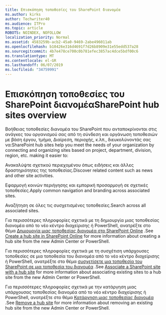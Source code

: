 ```yaml
---
title: Επισκόπηση τοποθεσίες του SharePoint διανομέα
ms.author: kirks
author: Techwriter40
ms.audience: ITPro
ms.topic: article
ROBOTS: NOINDEX, NOFOLLOW
localization_priority: Normal
ms.assetid: 4583259b-acb2-45a0-9469-2abe496011ab
ms.openlocfilehash: b10426e316d4691f7d26b8909e31e55edd537a28
ms.sourcegitcommit: 4b7e478ce700c0b781efec3857ac4dce5bdf00c6
ms.translationtype: MT
ms.contentlocale: el-GR
ms.lasthandoff: 06/07/2019
ms.locfileid: "34759991"
---
```

# <a name="sharepoint-hub-sites-overview"></a><span data-ttu-id="98fa5-102">Επισκόπηση τοποθεσίες του SharePoint διανομέα</span><span class="sxs-lookup"><span data-stu-id="98fa5-102">SharePoint hub sites overview</span></span>

<span data-ttu-id="98fa5-103">Βοήθειας τοποθεσίες διανομέα του SharePoint που ανταποκρίνονται στις ανάγκες του οργανισμού σας από τη σύνδεση και οργάνωση τοποθεσιών με βάση έργου, τμήμα, Διαίρεση, περιοχής, κ.λπ., διευκολύνοντάς σας να:</span><span class="sxs-lookup"><span data-stu-id="98fa5-103">SharePoint hub sites help you meet the needs of your organization by connecting and organizing sites based on project, department, division, region, etc. making it easier to:</span></span>

<span data-ttu-id="98fa5-104">Ανακαλύψτε σχετικού περιεχομένου όπως ειδήσεις και άλλες δραστηριότητες της τοποθεσίας.</span><span class="sxs-lookup"><span data-stu-id="98fa5-104">Discover related content such as news and other site activities.</span></span>

<span data-ttu-id="98fa5-105">Εφαρμογή κοινών περιήγησης και εμπορική προσαρμογή σε σχετικές τοποθεσίες.</span><span class="sxs-lookup"><span data-stu-id="98fa5-105">Apply common navigation and branding across associated sites.</span></span> 

<span data-ttu-id="98fa5-106">Αναζήτηση σε όλες τις συσχετισμένες τοποθεσίες.</span><span class="sxs-lookup"><span data-stu-id="98fa5-106">Search across all associated sites.</span></span>

<span data-ttu-id="98fa5-107">Για περισσότερες πληροφορίες σχετικά με τη δημιουργία μιας τοποθεσίας διανομέα από το νέο κέντρο διαχείρισης ή PowerShell, ανατρέξτε στο θέμα [Δημιουργία μιας τοποθεσίας διανομέα στο SharePoint Online](https://docs.microsoft.com/sharepoint/create-hub-site) .</span><span class="sxs-lookup"><span data-stu-id="98fa5-107">See [Create a hub site in SharePoint Online](https://docs.microsoft.com/sharepoint/create-hub-site) for more information about creating a hub site from the new Admin Center or PowerShell.</span></span>

<span data-ttu-id="98fa5-108">Για περισσότερες πληροφορίες σχετικά με τη συσχέτιση υπάρχουσες τοποθεσίες σε μια τοποθεσία του διανομέα από το νέο κέντρο διαχείρισης ή PowerShell, ανατρέξτε στο θέμα [συσχετίσετε μια τοποθεσία του SharePoint σε μια τοποθεσία του διανομέα](https://support.office.com/article/associate-a-sharepoint-site-with-a-hub-site-ae0009fd-af04-4d3d-917d-88edb43efc05) .</span><span class="sxs-lookup"><span data-stu-id="98fa5-108">See [Associate a SharePoint site with a hub site](https://support.office.com/article/associate-a-sharepoint-site-with-a-hub-site-ae0009fd-af04-4d3d-917d-88edb43efc05) for more information about associating existing sites to a hub site from the new Admin Center or PowerShell.</span></span>

<span data-ttu-id="98fa5-109">Για περισσότερες πληροφορίες σχετικά με την κατάργηση μιας υπάρχουσας τοποθεσίας διανομέα από το νέο κέντρο διαχείρισης ή PowerShell, ανατρέξτε στο θέμα [Κατάργηση μιας τοποθεσίας διανομέα](https://docs.microsoft.com/sharepoint/remove-hub-site) .</span><span class="sxs-lookup"><span data-stu-id="98fa5-109">See [Remove a hub site](https://docs.microsoft.com/sharepoint/remove-hub-site) for more information about removing an existing hub site from the new Admin Center or PowerShell.</span></span>

